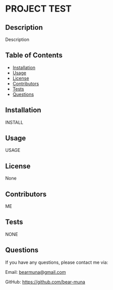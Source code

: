 
# PROJECT TEST


## Description
Description

## Table of Contents

* [Installation](#installation)
* [Usage](#usage)
* [License](#license)
* [Contributors](#contributors)
* [Tests](#tests)
* [Questions](#questions)

## Installation

INSTALL

## Usage

USAGE

## License

None

## Contributors

ME

## Tests

NONE

## Questions

If you have any questions, please contact me via:
 
Email: bearmuna@gmail.com

GitHub: https://github.com/bear-muna
